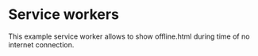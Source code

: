 # Service workers

This example service worker allows to show offline.html during time of no internet connection.

